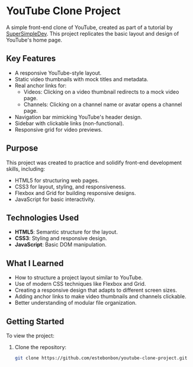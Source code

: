 # YouTube Clone Project

A simple front-end clone of YouTube, created as part of a tutorial by [SuperSimpleDev](https://www.youtube.com/c/SuperSimpleDev). This project replicates the basic layout and design of YouTube's home page.

## Key Features
- A responsive YouTube-style layout.
- Static video thumbnails with mock titles and metadata.
- Real anchor links for:
  - Videos: Clicking on a video thumbnail redirects to a mock video page.
  - Channels: Clicking on a channel name or avatar opens a channel page.
- Navigation bar mimicking YouTube's header design.
- Sidebar with clickable links (non-functional).
- Responsive grid for video previews.

## Purpose
This project was created to practice and solidify front-end development skills, including:
- HTML5 for structuring web pages.
- CSS3 for layout, styling, and responsiveness.
- Flexbox and Grid for building responsive designs.
- JavaScript for basic interactivity.

## Technologies Used
- **HTML5**: Semantic structure for the layout.
- **CSS3**: Styling and responsive design.
- **JavaScript**: Basic DOM manipulation.

## What I Learned
- How to structure a project layout similar to YouTube.
- Use of modern CSS techniques like Flexbox and Grid.
- Creating a responsive design that adapts to different screen sizes.
- Adding anchor links to make video thumbnails and channels clickable.
- Better understanding of modular file organization.

## Getting Started
To view the project:
1. Clone the repository:
   ```bash
   git clone https://github.com/estebonbon/youtube-clone-project.git

